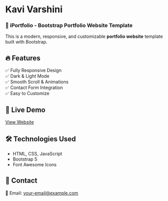 # Kavi Varshini

### 🌟 iPortfolio - Bootstrap Portfolio Website Template

This is a modern, responsive, and customizable **portfolio website** template built with Bootstrap.

## 🔥 Features
✅ Fully Responsive Design  
✅ Dark & Light Mode  
✅ Smooth Scroll & Animations  
✅ Contact Form Integration  
✅ Easy to Customize  

## 🚀 Live Demo
[View Website](https://your-github-kavivarsini01.github.io/portfolio/)

## 🛠️ Technologies Used
- HTML, CSS, JavaScript
- Bootstrap 5
- Font Awesome Icons

## 📩 Contact
📧 Email: your-email@example.com
